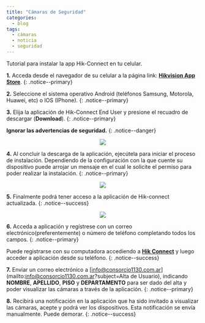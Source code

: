 ```yaml
---
title: "Cámaras de Seguridad"
categories:
  - blog
tags:
  - cámaras
  - noticia
  - seguridad
---
```


Tutorial para instalar la app Hik-Connect en tu celular.

**1.** Acceda desde el navegador de su celular a la página link: [**Hikvision App Store**](https://appstore.hikvision.com/).
{: .notice--primary}


**2.** Seleccione el sistema operativo Android (teléfonos Samsung, Motorola, Huawei, etc) o IOS (IPhone).
{: .notice--primary}

**3.** Elija la aplicación de Hik-Connect End User y presione el recuadro de descargar (**Download**).
{: .notice--primary}

**Ignorar las advertencias de seguridad.**
{: .notice--danger}

<p align="center">
<!-- <img src="/img/post/camaras/app-store.png">-->
<img src="{{ "/img/post/camaras/app-store.png" | prepend:site.baseurl | prepend: site.url}}" />
</p>

**4.** Al concluir la descarga de la aplicación, ejecútela para iniciar el proceso de instalación. Dependiendo de la configuración con la que cuente su dispositivo puede arrojar un mensaje en el cual le solicite el permiso para poder realizar la instalación.
{: .notice--primary}

<p align="center">
<!--<img src="/img/post/camaras/app-hik-connect.png"> -->
<img src="{{ "/img/post/camaras/app-hik-connect.png" | prepend:site.baseurl | prepend: site.url}}" />
</p>

**5.** Finalmente podrá tener acceso a la aplicación de Hik-connect actualizada.
{: .notice--success}

<p align="center">
<!--<<img src="/img/post/camaras/app-install.png"> -->
<img src="{{ "/img/post/camaras/app-install.png" | prepend:site.baseurl | prepend: site.url}}" />
</p>

**6.** Acceda a aplicación y regístrese con un correo electrónico(preferentemente) o número de teléfono completando todos los campos.
{: .notice--primary}

Puede registrarse con su computadora accediendo a [**Hik Connect**](https://www.hik-connect.com/) y luego acceder a aplicación desde su teléfono.
{: .notice--success}

**7.** Enviar un correo electrónico a [info@consorcio1130.com.ar](mailto:info@consorcio1130.com.ar?subject=Alta de Usuario), indicando **NOMBRE**, **APELLIDO**, **PISO** y **DEPARTAMENTO** para ser dado del alta y poder visualizar las cámaras a través de la aplicación.
{: .notice--primary}

**8.** Recibirá una notificación en la aplicación que ha sido invitado a visualizar las cámaras, acepte y podrá ver los dispositivos.
Esta notificación se envía manualmente. Puede demorar.
{: .notice--success}

